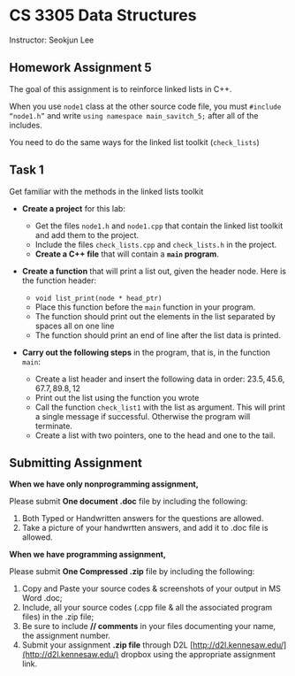 # CS 3305 Data Structures

Instructor: Seokjun Lee

## Homework Assignment 5

The goal of this assignment is to reinforce linked lists in C++.

When you use `node1` class at the other source code file, you must `#include “node1.h”` and
write `using namespace main_savitch_5;` after all of the includes.

You need to do the same ways for the linked list toolkit (`check_lists`)

## Task 1

Get familiar with the methods in the linked lists toolkit

- **Create a project** for this lab:
  - Get the files `node1.h` and `node1.cpp` that contain the linked list toolkit
       and add them to the project.
  - Include the files `check_lists.cpp` and `check_lists.h` in the project.
  - **Create a C++ file** that will contain a **`main` program**.
- **Create a function** that will print a list out, given the header node. Here is the function
    header:
  - `void list_print(node * head_ptr)`
  - Place this function before the `main` function in your program.
  - The function should print out the elements in the list separated by spaces all on one line
  - The function should print an end of line after the list data is printed.

- **Carry out the following steps** in the program, that is, in the function `main`:
  - Create a list header and insert the following data in order: $23.5, 45.6, 67.7,
       89.8, 12$
  - Print out the list using the function you wrote
  - Call the function `check_list1` with the list as argument. This
             will print a single message if successful. Otherwise the program will
             terminate.
  - Create a list with two pointers, one to the head and one to the tail.

## Submitting Assignment

**When we have only nonprogramming assignment,**

Please submit **One document .doc** file by including the following:

1. Both Typed or Handwritten answers for the questions are allowed.
2. Take a picture of your handwrtten answers, and add it to .doc file is allowed.

**When we have programming assignment,**

Please submit **One Compressed .zip** file by including the following:

1. Copy and Paste your source codes & screenshots of your output in MS Word .doc;
2. Include, all your source codes (.cpp file & all the associated program files) in the .zip file;
3. Be sure to include **// comments** in your files documenting your name, the assignment number.
4. Submit your assignment **.zip file** through D2L [http://d2l.kennesaw.edu/](http://d2l.kennesaw.edu/) dropbox using the appropriate assignment link.
